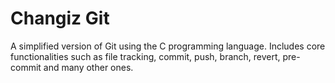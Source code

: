 # Changiz Git

A simplified version of Git using the C programming language. Includes core functionalities such as file tracking, commit, push, branch, revert, pre-commit and many other ones.
